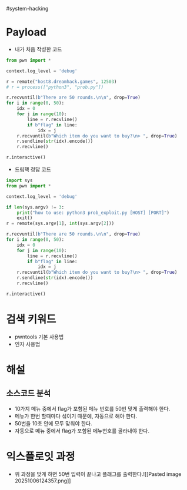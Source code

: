 #system-hacking 
# Payload
- 내가 처음 작성한 코드
```python
from pwn import *

context.log_level = 'debug'

r = remote("host8.dreamhack.games", 12503)
# r = process(["python3", "prob.py"])

r.recvuntil(b"There are 50 rounds.\n\n", drop=True)
for i in range(0, 50):
    idx = 0
    for j in range(10):
        line = r.recvline()
        if b"flag" in line:
            idx = j
    r.recvuntil(b"Which item do you want to buy?\n> ", drop=True)
    r.sendline(str(idx).encode())
    r.recvline()

r.interactive()
```
- 드림핵 정답 코드
```python
import sys
from pwn import *

context.log_level = 'debug'

if len(sys.argv) != 3:
    print("how to use: python3 prob_exploit.py [HOST] [PORT]")
    exit()
r = remote(sys.argv[1], int(sys.argv[2]))

r.recvuntil(b"There are 50 rounds.\n\n", drop=True)
for i in range(0, 50):
    idx = 0
    for j in range(10):
        line = r.recvline()
        if b"flag" in line:
            idx = j
    r.recvuntil(b"Which item do you want to buy?\n> ", drop=True)
    r.sendline(str(idx).encode())
    r.recvline()

r.interactive()
```
# 검색 키워드
- pwntools 기본 사용법
- 인자 사용법
# 해설
## 소스코드 분석
- 10가지 메뉴 중에서 flag가 포함된 메뉴 번호를 50번 맞게 출력해야 한다.
- 메뉴가 한번 할때마다 섞이기 때문에, 자동으로 해야 한다.
- 50번을 10초 안에 모두 맞춰야 한다.
- 자동으로 메뉴 중에서 flag가 포함된 메뉴번호를 골라내야 한다.
# 익스플로잇 과정
- 위 과정을 맞게 하면 50번 입력이 끝나고 플래그를 출력한다.![[Pasted image 20251006124357.png]]